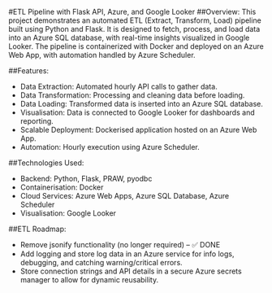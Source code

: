 #ETL Pipeline with Flask API, Azure, and Google Looker
##Overview:
This project demonstrates an automated ETL (Extract, Transform, Load) pipeline built using Python and Flask. It is designed to fetch, process, and load data into an Azure SQL database, with real-time insights visualized in Google Looker. The pipeline is containerized with Docker and deployed on an Azure Web App, with automation handled by Azure Scheduler.

##Features:
- Data Extraction: Automated hourly API calls to gather data.
- Data Transformation: Processing and cleaning data before loading.
- Data Loading: Transformed data is inserted into an Azure SQL database.
- Visualisation: Data is connected to Google Looker for dashboards and reporting.
- Scalable Deployment: Dockerised application hosted on an Azure Web App.
- Automation: Hourly execution using Azure Scheduler.

##Technologies Used:
- Backend: Python, Flask, PRAW, pyodbc
- Containerisation: Docker
- Cloud Services: Azure Web Apps, Azure SQL Database, Azure Scheduler
- Visualisation: Google Looker

##ETL Roadmap:
- Remove jsonify functionality (no longer required) – ✅ DONE
- Add logging and store log data in an Azure service for info logs, debugging, and catching warning/critical errors.
- Store connection strings and API details in a secure Azure secrets manager to allow for dynamic reusability.
